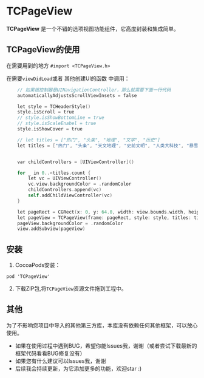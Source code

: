 # TCPageView

**TCPageView** 是一个不错的选项视图功能组件，它高度封装和集成简单。

## TCPageView的使用
在需要用到的地方 `#import <TCPageView.h>`

在需要`viewDidLoad`或者 其他创建UI的函数 中调用：

```Objective-C
    // 如果根控制器是UINavigationController，那么就需要下面一行代码
    automaticallyAdjustsScrollViewInsets = false

    let style = TCHeaderStyle()
    style.isScroll = true
    // style.isShowBottomLine = true
    // style.isScaleEnabel = true
    style.isShowCover = true

    // let titles = ["热门", "头条", "地理", "文学", "历史"]
    let titles = ["热门", "头条", "天文地理", "史前文明", "人类大科技", "暴雪游戏嘉年华", "漫威世界之平行宇宙", "美女日常"]


    var childControllers = [UIViewController]()

    for _ in 0..<titles.count {
        let vc = UIViewController()
        vc.view.backgroundColor = .randomColor
        childControllers.append(vc)
        self.addChildViewController(vc)
    }

    let pageRect = CGRect(x: 0, y: 64.0, width: view.bounds.width, height: view.bounds.height - 64.0)
    let pageView = TCPageView(frame: pageRect, style: style, titles: titles, childControllers: childControllers, rootController: self)
    pageView.backgroundColor = .randomColor
    view.addSubview(pageView)
```
## 安装
1. CocoaPods安装：
```
pod 'TCPageView' 
```
2. 下载ZIP包,将`TCPageView`资源文件拖到工程中。

## 其他
为了不影响您项目中导入的其他第三方库，本库没有依赖任何其他框架，可以放心使用。
* 如果在使用过程中遇到BUG，希望你能Issues我，谢谢（或者尝试下载最新的框架代码看看BUG修复没有）
* 如果您有什么建议可以Issues我，谢谢
* 后续我会持续更新，为它添加更多的功能，欢迎star :)


